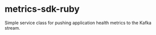 # metrics-sdk-ruby
Simple service class for pushing application health metrics to the Kafka stream. 
